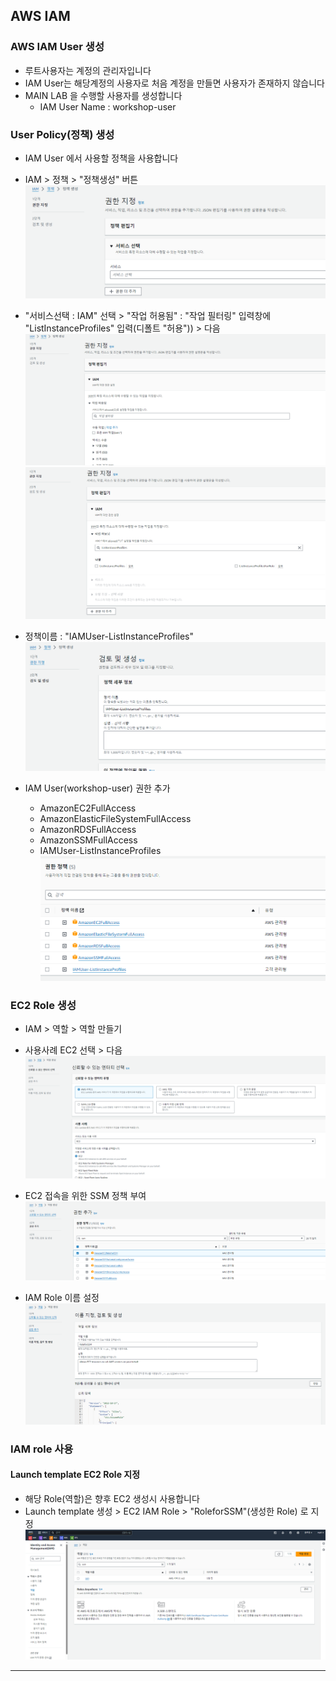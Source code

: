 ## AWS IAM
### AWS IAM User 생성 
 - 루트사용자는 계정의 관리자입니다
 - IAM User는 해당계정의 사용자로 처음 계정을 만들면 사용자가 존재하지 않습니다
 - MAIN LAB 을 수행할 사용자를 생성합니다
    - IAM User Name : workshop-user

### User Policy(정책) 생성 
 - IAM User 에서 사용할 정책을 사용합니다 
 - IAM > 정책 > "정책생성" 버튼 
   ![alt text](image-7.png)
 - "서비스선택 : IAM" 선택 > "작업 허용됨" : "작업 필터링" 입력창에 "ListInstanceProfiles" 입력(디폴트 "허용")) > 다음
   ![alt text](image-8.png)
   ![alt text](image-6.png) 
 - 정책이름 : "IAMUser-ListInstanceProfiles"
   ![alt text](image-9.png)


 - IAM User(workshop-user) 권한 추가
    - AmazonEC2FullAccess
    - AmazonElasticFileSystemFullAccess
    - AmazonRDSFullAccess
    - AmazonSSMFullAccess
    - IAMUser-ListInstanceProfiles
   ![alt text](image-10.png)

### EC2 Role 생성

- IAM > 역할 > 역할 만들기
- 사용사례 EC2 선택 > 다음
![alt text](image-1.png)

- EC2 접속을 위한 SSM 정책 부여
![alt text](image-5.png)

- IAM Role 이름 설정
  ![alt text](image-4.png)

### IAM role 사용
#### Launch template EC2 Role 지정 
 - 해당 Role(역할)은 향후 EC2 생성시 사용합니다
 - Launch template 생성 >  EC2 IAM Role > "RoleforSSM"(생성한 Role) 로 지정
    ![alt text](image.png)

***